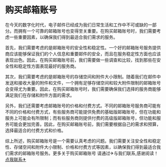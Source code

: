 # 购买邮箱账号

在今天的数字化时代，电子邮件已经成为我们日常生活和工作中不可或缺的一部分。而拥有一个可靠的邮箱账号也变得至关重要。在购买邮箱账号时，我们需要考虑一些重要因素，以确保我们得到最适合我们需求的服务。

首先，我们需要考虑的是邮箱账号的安全性和稳定性。一个好的邮箱账号服务提供商应该能够保证我们的个人信息和重要邮件的安全，而且在服务稳定性方面也应该表现出色。因此，在购买邮箱账号前，我们需要做一些调查和比较，找到那些在安全性和稳定性方面表现最好的服务商。

其次，我们需要考虑的是邮箱账号的存储空间和附件大小限制。随着我们在邮件中发送和接收大量的附件和文件，一个拥有足够存储空间和较大附件限制的邮箱账号会变得尤为重要。因此，在购买邮箱账号时，我们需要确保我们选择的服务商能够满足我们在存储和附件方面的需求。

另外，我们还需要考虑邮箱账号的价格和付费方式。不同的邮箱账号服务商可能有不同的价格和付费方式，有些服务商可能提供免费的基础版邮箱账号，但在功能和服务上可能会有所限制；而有些服务商则提供付费的高级版邮箱账号，但功能和服务可能会更加完善。因此，在购买邮箱账号前，我们需要根据自己的需求和预算，选择最适合的付费方式和价格。

综上所述，购买邮箱账号是一个需要认真考虑的问题。我们需要关注安全性和稳定性、存储空间和附件大小限制、价格和付费方式等因素，以确保我们得到最适合我们需求的邮箱账号服务。更多关于购买邮箱账号 请通过✈与我们联系,感谢阅读！[点我联系✈](https://us.k02.cc)